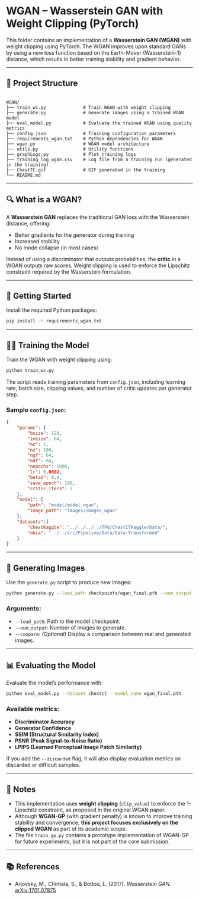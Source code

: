 # WGAN – Wasserstein GAN with Weight Clipping (PyTorch)

This folder contains an implementation of a **Wasserstein GAN (WGAN)** with weight clipping using PyTorch. The WGAN improves upon standard GANs by using a new loss function based on the Earth-Mover (Wasserstein-1) distance, which results in better training stability and gradient behavior.

---

## 📁 Project Structure

```

WGAN/
├── train_wc.py              # Train WGAN with weight clipping
├── generate.py              # Generate images using a trained WGAN model
├── eval_model.py            # Evaluate the trained WGAN using quality metrics
├── config.json              # Training configuration parameters
├── requirements_wgan.txt    # Python dependencies for WGAN
├── wgan.py                  # WGAN model architecture
├── utils.py                 # Utility functions
├── graphLogs.py             # Plot training logs
├── training_log_wgan.csv    # Log file from a training run (generated in the training)              
├── ChestTC.gif              # GIF generated in the training
└── README.md

```

---

## 🔍 What is a WGAN?

A **Wasserstein GAN** replaces the traditional GAN loss with the Wasserstein distance, offering:

- Better gradients for the generator during training
- Increased stability
- No mode collapse (in most cases)

Instead of using a discriminator that outputs probabilities, the **critic** in a WGAN outputs raw scores. Weight clipping is used to enforce the Lipschitz constraint required by the Wasserstein formulation.

---

## 🚀 Getting Started

Install the required Python packages:

```bash
pip install -r requirements_wgan.txt
```

---

## 🏋️‍♂️ Training the Model

Train the WGAN with weight clipping using:

```bash
python train_wc.py
```

The script reads training parameters from `config.json`, including learning rate, batch size, clipping values, and number of critic updates per generator step.

### Sample `config.json`:

```json
{
    "params": {
        "bsize": 128,
        "imsize": 64,
        "nc": 1,
        "nz": 100,
        "ngf": 64,
        "ndf": 64,
        "nepochs": 1000,
        "lr": 0.0002,
        "beta1": 0.9,
        "save_epoch": 100,
        "critic_iters": 2
    },
    "model": {
        "path": "model/model_wgan",
        "image_path": "images/images_wgan"
    },
    "datasets":{
        "chestKaggle": "../../../../TFG/ChestCTKaggle/Data/",
        "nbia": "../../src/Pipeline/Data/Data-Transformed"
    }
}
```

---

## 🎨 Generating Images

Use the `generate.py` script to produce new images:

```bash
python generate.py --load_path checkpoints/wgan_final.pth --num_output 10
```

### Arguments:

* `--load_path`: Path to the model checkpoint.
* `--num_output`: Number of images to generate.
* `--compare`: *(Optional)* Display a comparison between real and generated images.

---

## 📊 Evaluating the Model

Evaluate the model’s performance with:

```bash
python eval_model.py --dataset chestct --model_name wgan_final.pth
```

### Available metrics:

* **Discriminator Accuracy**
* **Generator Confidence**
* **SSIM (Structural Similarity Index)**
* **PSNR (Peak Signal-to-Noise Ratio)**
* **LPIPS (Learned Perceptual Image Patch Similarity)**

If you add the `--discarded` flag, it will also display evaluation metrics on discarded or difficult samples.

---


## 📌 Notes

* This implementation uses **weight clipping** (`clip_value`) to enforce the 1-Lipschitz constraint, as proposed in the original WGAN paper.
* Although **WGAN-GP** (with gradient penalty) is known to improve training stability and convergence, **this project focuses exclusively on the clipped WGAN** as part of its academic scope.
* The file `train_gp.py` contains a prototype implementation of WGAN-GP for future experiments, but it is not part of the core submission.


---

## 📚 References

* Arjovsky, M., Chintala, S., & Bottou, L. (2017). *Wasserstein GAN*. [arXiv:1701.07875](https://arxiv.org/abs/1701.07875)

